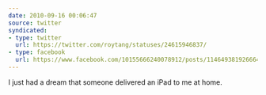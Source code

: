 ```yaml
---
date: 2010-09-16 00:06:47
source: twitter
syndicated:
- type: twitter
  url: https://twitter.com/roytang/statuses/24615946837/
- type: facebook
  url: https://www.facebook.com/10155666240078912/posts/114649381926664
---
```


I just had a dream that someone delivered an iPad to me at home.